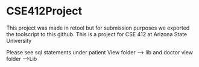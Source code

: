# CSE412Project
This project was made in retool but for submission purposes we exported the toolscript to this github. This is a project for CSE 412 at Arizona State University

Please see sql statements under patient View folder --> lib and doctor view folder -->Lib
